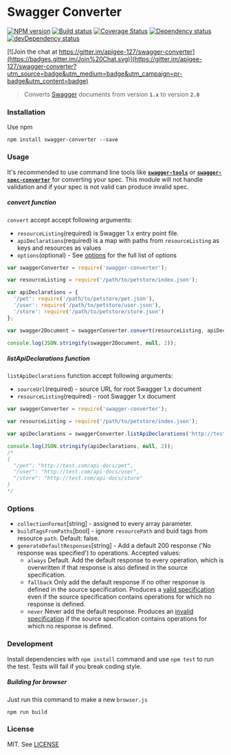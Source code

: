 # Swagger Converter

[![NPM version][npm-image]][npm-link]
[![Build status][travis-image]][travis-link]
[![Coverage Status][coveralls-image]][coveralls-link]
[![Dependency status][deps-image]][deps-link]
[![devDependency status][devdeps-image]][devdeps-link]

[![Join the chat at https://gitter.im/apigee-127/swagger-converter](https://badges.gitter.im/Join%20Chat.svg)](https://gitter.im/apigee-127/swagger-converter?utm_source=badge&utm_medium=badge&utm_campaign=pr-badge&utm_content=badge)

> Converts [Swagger](http://swagger.io/) documents from version **`1.x`** to version **`2.0`**

### Installation
Use npm

```shell
npm install swagger-converter --save
```

### Usage

It's recommended to use command line tools like [**`swagger-tools`**][swagger-tools-npm] or [**`swagger-spec-converter`**][swagger-spec-converter] for converting your spec. This module will not handle validation and if your spec is not valid can produce invalid spec.

##### convert function
`convert` accept accept following arguments:

* `resourceListing`(required) is Swagger 1.x entry point file.
* `apiDeclarations`(required) is a map with paths from `resourceListing` as keys and resources as values
* `options`(optional) - See [options](#options) for the full list of options

```javascript
var swaggerConverter = require('swagger-converter');

var resourceListing = require('/path/to/petstore/index.json');

var apiDeclarations = {
  '/pet': require('/path/to/petstore/pet.json'),
  '/user': require('/path/to/petstore/user.json'),
  '/store': require('/path/to/petstore/store.json')
};

var swagger2Document = swaggerConverter.convert(resourceListing, apiDeclarations);

console.log(JSON.stringify(swagger2Document, null, 2));
```

##### listApiDeclarations function
`listApiDeclarations` function accept following arguments:

* `sourceUrl`(required)       - source URL for root Swagger 1.x document
* `resourceListing`(required) - root Swagger 1.x document

```javascript
var swaggerConverter = require('swagger-converter');

var resourceListing = require('/path/to/petstore/index.json');

var apiDeclarations = swaggerConverter.listApiDeclarations('http://test.com/api-docs', resourceListing);

console.log(JSON.stringify(apiDeclarations, null, 2));
/*
{
  "/pet": "http://test.com/api-docs/pet",
  "/user": "http://test.com/api-docs/user",
  "/store": "http://test.com/api-docs/store"
}
*/
```

### Options

- `collectionFormat`[string] - assigned to every array parameter.
- `buildTagsFromPaths`[bool] - ignore `resourcePath` and buid tags from resource `path`. Default: false.
- `generateDefaultResponses`[string] - Add a default 200 response ('No response was specified') to operations. Accepted values:
  - `always` Default. Add the default response to every operation, which is overwritten if that response is also defined in the source specification.
  - `fallback` Only add the default response if no other response is defined in the source specification.
        Produces a [valid specification](https://swagger.io/docs/specification/2-0/describing-responses/) even if the source specification contains operations for which no response is defined.
  - `never` Never add the default response.
        Produces an [invalid specification](https://swagger.io/docs/specification/2-0/describing-responses/) if the source specification contains operations for which no response is defined.

### Development

Install dependencies with `npm install` command and use `npm test` to run the test. Tests will fail if you break coding style.

##### Building for browser
Just run this command to make a new `browser.js`

```
npm run build
```
### License
MIT. See [LICENSE](./LICENSE)

[npm-image]: https://img.shields.io/npm/v/swagger-converter.svg?style=flat
[npm-link]: https://npmjs.org/package/swagger-converter
[travis-image]: https://img.shields.io/travis/apigee-127/swagger-converter.svg?style=flat
[travis-link]: https://travis-ci.org/apigee-127/swagger-converter
[coveralls-image]: https://coveralls.io/repos/apigee-127/swagger-converter/badge.svg?branch=master&service=github
[coveralls-link]: https://coveralls.io/github/apigee-127/swagger-converter?branch=master
[deps-image]: https://img.shields.io/david/apigee-127/swagger-converter.svg?style=flat
[deps-link]: https://david-dm.org/apigee-127/swagger-converter
[devdeps-image]: https://img.shields.io/david/dev/apigee-127/swagger-converter.svg?style=flat
[devdeps-link]: https://david-dm.org/apigee-127/swagger-converter#info=devDependencies
[swagger-tools-npm]: https://www.npmjs.com/package/swagger-tools
[swagger-spec-converter]: https://github.com/lucybot/api-spec-converter
